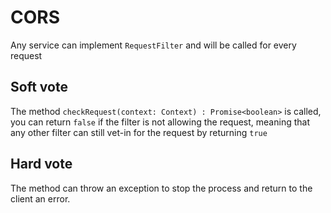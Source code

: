 # CORS

Any service can implement `RequestFilter` and will be called for every request

## Soft vote

The method `checkRequest(context: Context) : Promise<boolean>` is called, you can
return `false` if the filter is not allowing the request, meaning that any other
filter can still vet-in for the request by returning `true`

## Hard vote

The method can throw an exception to stop the process and return to the client an
error.
